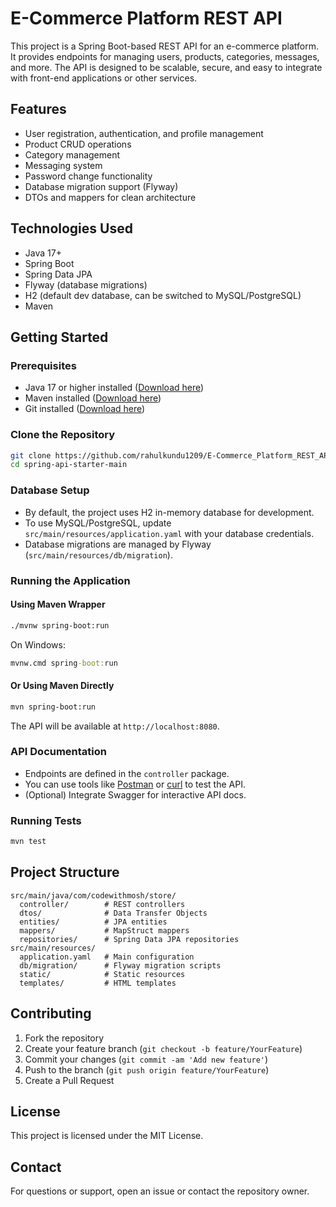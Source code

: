 # E-Commerce Platform REST API

This project is a Spring Boot-based REST API for an e-commerce platform. It provides endpoints for managing users, products, categories, messages, and more. The API is designed to be scalable, secure, and easy to integrate with front-end applications or other services.

## Features
- User registration, authentication, and profile management
- Product CRUD operations
- Category management
- Messaging system
- Password change functionality
- Database migration support (Flyway)
- DTOs and mappers for clean architecture

## Technologies Used
- Java 17+
- Spring Boot
- Spring Data JPA
- Flyway (database migrations)
- H2 (default dev database, can be switched to MySQL/PostgreSQL)
- Maven

## Getting Started

### Prerequisites
- Java 17 or higher installed ([Download here](https://adoptium.net/))
- Maven installed ([Download here](https://maven.apache.org/download.cgi))
- Git installed ([Download here](https://git-scm.com/downloads))

### Clone the Repository
```sh
git clone https://github.com/rahulkundu1209/E-Commerce_Platform_REST_API.git
cd spring-api-starter-main
```

### Database Setup
- By default, the project uses H2 in-memory database for development.
- To use MySQL/PostgreSQL, update `src/main/resources/application.yaml` with your database credentials.
- Database migrations are managed by Flyway (`src/main/resources/db/migration`).

### Running the Application
#### Using Maven Wrapper
```sh
./mvnw spring-boot:run
```
On Windows:
```cmd
mvnw.cmd spring-boot:run
```

#### Or Using Maven Directly
```sh
mvn spring-boot:run
```

The API will be available at `http://localhost:8080`.

### API Documentation
- Endpoints are defined in the `controller` package.
- You can use tools like [Postman](https://www.postman.com/) or [curl](https://curl.se/) to test the API.
- (Optional) Integrate Swagger for interactive API docs.

### Running Tests
```sh
mvn test
```

## Project Structure
```
src/main/java/com/codewithmosh/store/
  controller/        # REST controllers
  dtos/              # Data Transfer Objects
  entities/          # JPA entities
  mappers/           # MapStruct mappers
  repositories/      # Spring Data JPA repositories
src/main/resources/
  application.yaml   # Main configuration
  db/migration/      # Flyway migration scripts
  static/            # Static resources
  templates/         # HTML templates
```

## Contributing
1. Fork the repository
2. Create your feature branch (`git checkout -b feature/YourFeature`)
3. Commit your changes (`git commit -am 'Add new feature'`)
4. Push to the branch (`git push origin feature/YourFeature`)
5. Create a Pull Request

## License
This project is licensed under the MIT License.

## Contact
For questions or support, open an issue or contact the repository owner.
